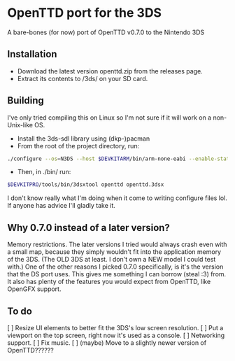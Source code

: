 # OpenTTD port for the 3DS
A bare-bones (for now) port of OpenTTD v0.7.0 to the Nintendo 3DS
## Installation
* Download the latest version openttd.zip from the releases page.
* Extract its contents to /3ds/ on your SD card.
## Building

I've only tried compiling this on Linux so I'm not sure if it will work on a non-Unix-like OS.
* Install the 3ds-sdl library using (dkp-)pacman
* From the root of the project directory, run:
```bash
./configure --os=N3DS --host $DEVKITARM/bin/arm-none-eabi --enable-static --prefix-dir=$DEVKITPRO --with-sdl --without-png --without-threads --disable-network --disable-unicode --without-libfontconfig --without-zlib --without-libfreetype --without-icu --enable-debug=3
```
* Then, in ./bin/ run:
```bash
$DEVKITPRO/tools/bin/3dsxtool openttd openttd.3dsx
```
I don't know really what I'm doing when it come to writing configure files lol. If anyone has advice I'll gladly take it.
## Why 0.7.0 instead of a later version?
Memory restrictions. The later versions I tried would always crash even with a small map, because they simply wouldn't fit into the application memory of the 3DS. (The OLD 3DS at least. I don't own a NEW model I could test with.)
One of the other reasons I picked 0.7.0 specifically, is it's the version that the DS port uses. This gives me something I can borrow (steal :3) from.
It also has plenty of the features you would expect from OpenTTD, like OpenGFX support.
## To do
[ ] Resize UI elements to better fit the 3DS's low screen resolution.
[ ] Put a viewport on the top screen, right now it's used as a console.
[ ] Networking support.
[ ] Fix music.
[ ] (maybe) Move to a slightly newer version of OpenTTD??????
